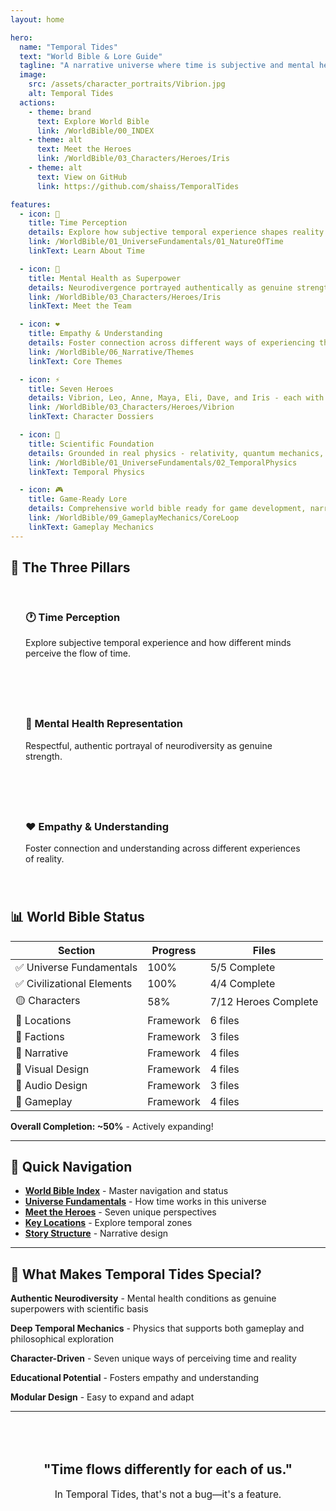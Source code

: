 ```yaml
---
layout: home

hero:
  name: "Temporal Tides"
  text: "World Bible & Lore Guide"
  tagline: "A narrative universe where time is subjective and mental health conditions are superpowers"
  image:
    src: /assets/character_portraits/Vibrion.jpg
    alt: Temporal Tides
  actions:
    - theme: brand
      text: Explore World Bible
      link: /WorldBible/00_INDEX
    - theme: alt
      text: Meet the Heroes
      link: /WorldBible/03_Characters/Heroes/Iris
    - theme: alt
      text: View on GitHub
      link: https://github.com/shaiss/TemporalTides

features:
  - icon: 🌊
    title: Time Perception
    details: Explore how subjective temporal experience shapes reality. Seven unique perspectives on the flow of time.
    link: /WorldBible/01_UniverseFundamentals/01_NatureOfTime
    linkText: Learn About Time

  - icon: 🧠
    title: Mental Health as Superpower
    details: Neurodivergence portrayed authentically as genuine strengths. No cures, no "overcoming" - just empowerment.
    link: /WorldBible/03_Characters/Heroes/Iris
    linkText: Meet the Team

  - icon: ❤️
    title: Empathy & Understanding
    details: Foster connection across different ways of experiencing the world. Every perspective is valid.
    link: /WorldBible/06_Narrative/Themes
    linkText: Core Themes

  - icon: ⚡
    title: Seven Heroes
    details: Vibrion, Leo, Anne, Maya, Eli, Dave, and Iris - each with unique neuro-temporal abilities.
    link: /WorldBible/03_Characters/Heroes/Vibrion
    linkText: Character Dossiers

  - icon: 🔬
    title: Scientific Foundation
    details: Grounded in real physics - relativity, quantum mechanics, time dilation - with creative extrapolation.
    link: /WorldBible/01_UniverseFundamentals/02_TemporalPhysics
    linkText: Temporal Physics

  - icon: 🎮
    title: Game-Ready Lore
    details: Comprehensive world bible ready for game development, narrative experiences, and creative adaptation.
    link: /WorldBible/09_GameplayMechanics/CoreLoop
    linkText: Gameplay Mechanics
---
```


## 🎯 The Three Pillars

<div style="display: grid; grid-template-columns: repeat(auto-fit, minmax(250px, 1fr)); gap: 2rem; margin: 2rem 0;">

<div style="padding: 1.5rem; border: 2px solid var(--vp-c-brand-1); border-radius: 8px;">
  <h3 style="margin-top: 0;">🕐 Time Perception</h3>
  <p>Explore subjective temporal experience and how different minds perceive the flow of time.</p>
</div>

<div style="padding: 1.5rem; border: 2px solid var(--vp-c-brand-1); border-radius: 8px;">
  <h3 style="margin-top: 0;">🧠 Mental Health Representation</h3>
  <p>Respectful, authentic portrayal of neurodiversity as genuine strength.</p>
</div>

<div style="padding: 1.5rem; border: 2px solid var(--vp-c-brand-1); border-radius: 8px;">
  <h3 style="margin-top: 0;">❤️ Empathy & Understanding</h3>
  <p>Foster connection and understanding across different experiences of reality.</p>
</div>

</div>

## 📊 World Bible Status

| Section | Progress | Files |
|---------|----------|-------|
| ✅ Universe Fundamentals | 100% | 5/5 Complete |
| ✅ Civilizational Elements | 100% | 4/4 Complete |
| 🟡 Characters | 58% | 7/12 Heroes Complete |
| 📝 Locations | Framework | 6 files |
| 📝 Factions | Framework | 3 files |
| 📝 Narrative | Framework | 4 files |
| 📝 Visual Design | Framework | 4 files |
| 📝 Audio Design | Framework | 3 files |
| 📝 Gameplay | Framework | 4 files |

**Overall Completion: ~50%** - Actively expanding!

---

## 🚀 Quick Navigation

- **[World Bible Index](/WorldBible/00_INDEX)** - Master navigation and status
- **[Universe Fundamentals](/WorldBible/01_UniverseFundamentals/01_NatureOfTime)** - How time works in this universe
- **[Meet the Heroes](/WorldBible/03_Characters/Heroes/Iris)** - Seven unique perspectives
- **[Key Locations](/WorldBible/04_Locations/TimeNexus)** - Explore temporal zones
- **[Story Structure](/WorldBible/06_Narrative/StoryStructure)** - Narrative design

---

## 💫 What Makes Temporal Tides Special?

**Authentic Neurodiversity** - Mental health conditions as genuine superpowers with scientific basis

**Deep Temporal Mechanics** - Physics that supports both gameplay and philosophical exploration

**Character-Driven** - Seven unique ways of perceiving time and reality

**Educational Potential** - Fosters empathy and understanding

**Modular Design** - Easy to expand and adapt

---

<div style="text-align: center; margin: 3rem 0; padding: 2rem; background: var(--vp-c-bg-soft); border-radius: 8px;">
  <h2 style="margin-top: 0;">"Time flows differently for each of us."</h2>
  <p style="font-size: 1.1em; color: var(--vp-c-text-2);">In Temporal Tides, that's not a bug—it's a feature.</p>
</div>
